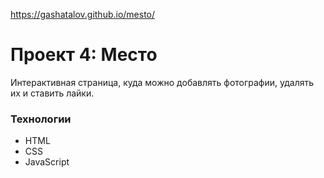 https://gashatalov.github.io/mesto/

# Проект 4: Место

Интерактивная страница, куда можно добавлять фотографии, удалять их и ставить лайки.

### Технологии

* HTML
* CSS
* JavaScript


